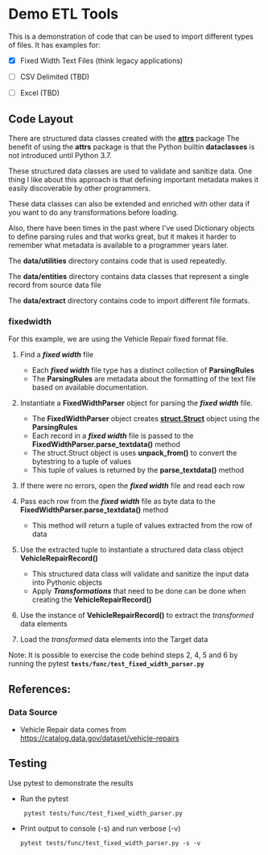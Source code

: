 # Demo ETL Tools
This is a demonstration of code that can be used to import different types of files.
It has examples for:
- [x] Fixed Width Text Files (think legacy applications)
- [ ] CSV Delimited (TBD)
- [ ] Excel (TBD)


## Code Layout
There are structured data classes created with the **[attrs](http://www.attrs.org/en/stable/index.html)** package
The benefit of using the **attrs** package is that the Python builtin **dataclasses** is
 not introduced until Python 3.7.  

These structured data classes are used to validate and sanitize data.  One thing I 
like about this approach is that defining important metadata makes it easily 
discoverable by other programmers.

These data classes can also be extended and enriched with other data if you want to
do any transformations before loading.

Also, there have been times in the past where I've used Dictionary objects to 
define parsing rules and that works great, but it makes it harder to remember
what metadata is available to a programmer years later.


The **data/utilities** directory contains code that is used repeatedly.

The **data/entities** directory contains data classes that represent a single record from source data file

The **data/extract** directory contains code to import different file formats.  

### fixedwidth
For this example, we are using the Vehicle Repair fixed format file.

1. Find a **_fixed width_** file
   - Each **_fixed width_** file type has a distinct collection of **ParsingRules**
   - The **ParsingRules** are metadata about the formatting of the text file based on available documentation.
2. Instantiate a **FixedWidthParser** object for parsing the **_fixed width_** file.
   - The **FixedWidthParser** object creates **[struct.Struct](https://docs.python.org/3/library/struct.html#classes)**
 object using the **ParsingRules**
   - Each record in a **_fixed width_** file is passed to the **FixedWidthParser.parse_textdata()** method
   - The struct.Struct object is uses **unpack_from()** to convert the bytestring to a tuple of values
   - This tuple of values is returned by the **parse_textdata()** method
3. If there were no errors, open the **_fixed width_** file and read each row

4. Pass each row from the **_fixed width_** file as byte data to the **FixedWidthParser.parse_textdata()** method
   - This method will return a tuple of values extracted from the row of data
5. Use the extracted tuple to instantiate a structured data class object **VehicleRepairRecord()**
   - This structured data class will validate and sanitize the input data into Pythonic objects
   - Apply **_Transformations_** that need to be done can be done when creating the **VehicleRepairRecord()**
6. Use the instance of **VehicleRepairRecord()** to extract the _transformed_ data elements
7. Load the _transformed_ data elements into the Target data 


Note: It is possible to exercise the code behind steps 2, 4, 5 and 6 by running 
the pytest **`tests/func/test_fixed_width_parser.py`**



## References:

### Data Source
- Vehicle Repair data comes from https://catalog.data.gov/dataset/vehicle-repairs


## Testing
Use pytest to demonstrate the results
- Run the pytest
  ```shell script
   pytest tests/func/test_fixed_width_parser.py
  ```
- Print output to console (-s) and run verbose (-v)  
  ```shell script
  pytest tests/func/test_fixed_width_parser.py -s -v
  ```
